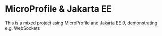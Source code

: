 # MicroProfile & Jakarta EE
This is a mixed project using MicroProfile and Jakarta EE 9, demonstrating e.g. WebSockets
